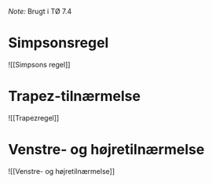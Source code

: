 *Note:* Brugt i TØ 7.4
# Simpsonsregel
![[Simpsons regel]]
# Trapez-tilnærmelse
![[Trapezregel]]

# Venstre- og højretilnærmelse
![[Venstre- og højretilnærmelse]]
